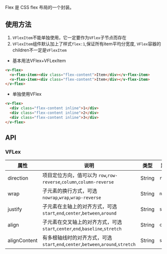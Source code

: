 Flex 是 CSS flex 布局的一个封装。

## 使用方法

1. `VFlexItem`不能单独使用，它一定要作为`VFlex`子节点而存在
2. `VFlexItem`组件默认加上了样式`flex:1`,保证所有item平均分宽度, `VFlex`容器的children不一定是`VFlexItem`

* 基本用法VFlex+VFLexItem

```html
<v-flex>
  <v-flex-item><div class="flex-content">Item</div></v-flex-item>
  <v-flex-item><div class="flex-content">Item</div></v-flex-item>
</v-flex>
```

* 单独使用VFlex

```html
<v-flex>
  <div class="flex-content inline">1</div>
  <div class="flex-content inline">2</div>
  <div class="flex-content inline">3</div>
</v-flex>
```

## API

### VFLex

属性 | 说明 | 类型 | 默认值
----|-----|------|------
| direction | 项目定位方向，值可以为 `row`,`row-reverse`,`column`,`column-reverse` | String | `row` |
| wrap | 子元素的换行方式，可选`nowrap`,`wrap`,`wrap-reverse` | String | `nowrap` |
| justify | 子元素在主轴上的对齐方式，可选`start`,`end`,`center`,`between`,`around` | String | `start` |
| align | 子元素在交叉轴上的对齐方式，可选`start`,`center`,`end`,`baseline`,`stretch` | String | `center` |
| alignContent | 有多根轴线时的对齐方式，可选`start`,`end`,`center`,`between`,`around`,`stretch` | String | `stretch` |